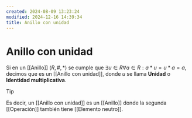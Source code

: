 ```yaml
---
created: 2024-08-09 13:23:24
modified: 2024-12-16 14:39:34
title: Anillo con unidad
---
```


# Anillo con unidad

Si en un [[Anillo]] $(R, \#, *)$ se cumple que $\exists u \in R \forall a \in R: a * u = u * a = a$, decimos que es un [[Anillo con unidad]], donde $u$ se llama **Unidad** o **Identidad multiplicativa**.

> [!tip]
> Es decir, un [[Anillo con unidad]] es un [[Anillo]] donde la segunda [[Operación]] también tiene [[Elemento neutro]].
